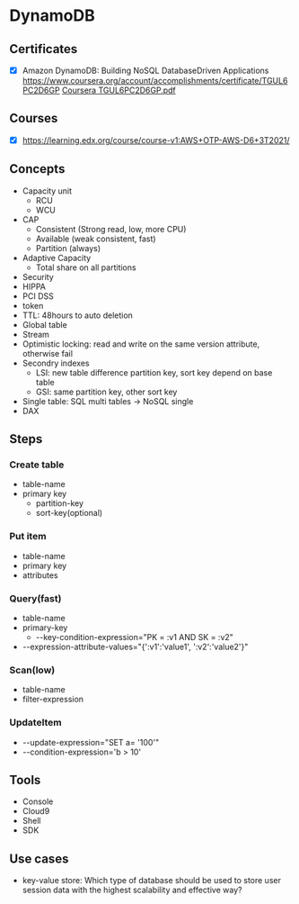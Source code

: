 # DynamoDB
## Certificates
- [x] Amazon DynamoDB: Building NoSQL DatabaseDriven Applications https://www.coursera.org/account/accomplishments/certificate/TGUL6PC2D6GP [Coursera TGUL6PC2D6GP.pdf](https://github.com/lvhkhanh/DynamoDB/files/11358173/Coursera.TGUL6PC2D6GP.pdf)

## Courses
- [x] https://learning.edx.org/course/course-v1:AWS+OTP-AWS-D6+3T2021/
## Concepts
- Capacity unit
  - RCU
  - WCU
- CAP
  - Consistent (Strong read, low, more CPU)
  - Available (weak consistent, fast)
  - Partition (always)   
- Adaptive Capacity
  - Total share on all partitions 
- Security
 - HIPPA
 - PCI DSS
 - token
- TTL: 48hours to auto deletion
- Global table
- Stream
- Optimistic locking: read and write on the same version attribute, otherwise fail
- Secondry indexes
  - LSI: new table difference partition key, sort key depend on base table
  - GSI: same partition key, other sort key
- Single table: SQL multi tables -> NoSQL single
- DAX
## Steps
### Create table
- table-name
- primary key
  - partition-key
  - sort-key(optional)
### Put item
- table-name
- primary key
- attributes
### Query(fast)
- table-name
- primary-key
  - --key-condition-expression="PK = :v1 AND SK = :v2"
- --expression-attribute-values="{':v1':'value1', ':v2':'value2'}"
### Scan(low)
- table-name
- filter-expression
### UpdateItem
- --update-expression="SET a= '100'"
- --condition-expression='b > 10'
## Tools
- Console
- Cloud9
- Shell
- SDK
## Use cases
- key-value store: Which type of database should be used to store user session data with the highest scalability and effective way?
